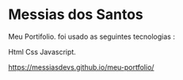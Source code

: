 # Messias dos Santos
Meu Portifolio.
foi usado as seguintes tecnologias :

Html 
Css
Javascript.

https://messiasdevs.github.io/meu-portfolio/
